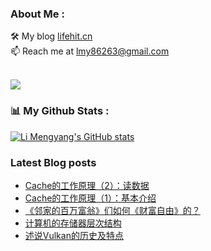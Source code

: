 ### About Me : 

🛠 My blog <a href="https://lifehit.cn/">lifehit.cn</a><br>
📫 Reach me at <a href="mailto:lmy86263@gmail.com">lmy86263@gmail.com</a><br><br>

<p><img src="https://gpvc.arturio.dev/limeya"><p>

### 📊 My Github Stats :
[![Li Mengyang's GitHub stats](https://github-readme-stats.vercel.app/api?username=limeya&show_icons=true&theme=dracula)](https://github.com/limeya/limeya)

### Latest Blog posts
<!-- BLOG-POST-LIST:START -->
- [Cache的工作原理（2）：读数据](https://limeya.github.io/2022/10/23/ji-suan-ji-ji-chu/cache-de-gong-zuo-yuan-li-2-du-shu-ju/)
- [Cache的工作原理（1）：基本介绍](https://limeya.github.io/2022/10/18/ji-suan-ji-ji-chu/cache-de-gong-zuo-yuan-li-1-ji-ben-jie-shao/)
- [《邻家的百万富翁》们如何《财富自由》的？](https://limeya.github.io/2022/10/16/du-shu-gan-wu/lin-jia-de-bai-wan-fu-weng-men-ru-he-cai-fu-zi-you-de/)
- [计算机的存储器层次结构](https://limeya.github.io/2022/10/16/ji-suan-ji-ji-chu/ji-suan-ji-de-cun-chu-qi-ceng-ci-jie-gou/)
- [述说Vulkan的历史及特点](https://limeya.github.io/2022/10/14/ji-suan-ji-tu-xing-xue/vulkan/vulkan-de-li-shi-ji-te-dian/vulkan-de-li-shi-ji-te-dian/)
<!-- BLOG-POST-LIST:END -->

